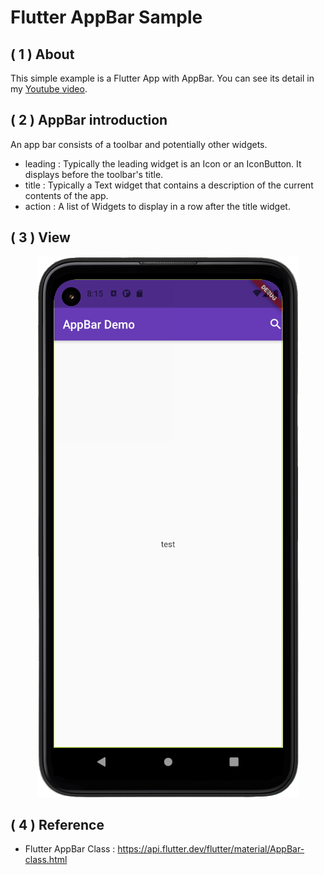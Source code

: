 # Flutter AppBar Sample

 ## **( 1 )  About**
 This simple example is a Flutter App with AppBar. You can see its detail in my [Youtube video](https://www.youtube.com/watch?v=ppHAFJktlJk&t=2212s&ab_channel=%E5%B7%A5%E7%A8%8B%E4%BA%82%E8%81%8A).  
 
 ## **( 2 )  AppBar introduction**
 An app bar consists of a toolbar and potentially other widgets.
 * leading : Typically the leading widget is an Icon or an IconButton. It displays before the toolbar's title.
 * title : Typically a Text widget that contains a description of the current contents of the app.
 * action : A list of Widgets to display in a row after the title widget.

## ( 3 )  **View**

<div align=center>
<img  src=https://github.com/WuJammy/flutter_appbar/blob/master/image/appbar_ex.png/>
</div>
 
## ( 4 )  **Reference**
* Flutter AppBar Class :  https://api.flutter.dev/flutter/material/AppBar-class.html
